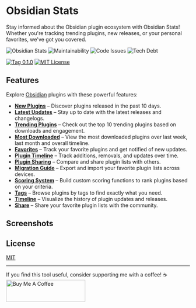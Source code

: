 # Obsidian Stats

Stay informed about the Obsidian plugin ecosystem with Obsidian Stats! Whether you're tracking trending plugins, new releases, or your personal favorites, we've got you covered.

![Obsidian Stats](https://user-images.githubusercontent.com/2135089/154796362-e80a56b4-1f0f-451b-8bf3-3ed435c6b23f.png)
![Maintainability](https://img.shields.io/codeclimate/maintainability-percentage/ganesshkumar/obsidian-plugins-stats-ui)
![Code Issues](https://img.shields.io/codeclimate/issues/ganesshkumar/obsidian-plugins-stats-ui?label=code%3Aissues)
![Tech Debt](https://img.shields.io/codeclimate/tech-debt/ganesshkumar/obsidian-plugins-stats-ui)

[![Tag 0.1.0](https://img.shields.io/badge/tag-0.1.0-blue)](https://github.com/ganesshkumar/obsidian-plugins-stats-ui)
[![MIT License](https://img.shields.io/github/license/ganesshkumar/obsidian-plugins-stats-ui)](LICENSE)

## Features

Explore [Obsidian](https://obsidian.md) plugins with these powerful features:

- **[New Plugins](https://www.obsidianstats.com/new)** – Discover plugins released in the past 10 days.
- **[Latest Updates](https://www.obsidianstats.com/updates)** – Stay up to date with the latest releases and changelogs.
- **[Trending Plugins](https://www.obsidianstats.com/trending)** – Check out the top 10 trending plugins based on downloads and engagement.
- **[Most Downloaded](https://obsidianstats.com/most-downloaded)** – View the most downloaded plugins over last week, last month and overall timeline.
- **[Favorites](https://www.obsidianstats.com/favorites)** – Track your favorite plugins and get notified of new updates.
- **[Plugin Timeline](https://www.obsidianstats.com/timeline)** – Track additions, removals, and updates over time.
- **[Plugin Sharing](https://obsidianstats.com/share)** – Compare and share plugin lists with others.
- **[Migration Guide](https://www.obsidianstats.com/migrate)** – Export and import your favorite plugin lists across devices.
- **[Scoring System](https://www.obsidianstats.com/scorer)** – Build custom scoring functions to rank plugins based on your criteria.
- **[Tags](https://www.obsidianstats.com/tags)** – Browse plugins by tags to find exactly what you need.
- **[Timeline](https://www.obsidianstats.com/timeline)** – Visualize the history of plugin updates and releases.
- **[Share](https://www.obsidianstats.com/share)** – Share your favorite plugin lists with the community.

## Screenshots

## License

[MIT](LICENSE)

---

If you find this tool useful, consider supporting me with a coffee! ☕  
<a href="https://www.buymeacoffee.com/ganesshkumar" target="_blank"><img src="https://cdn.buymeacoffee.com/buttons/v2/default-yellow.png" alt="Buy Me A Coffee" style="height: 60px !important;width: 217px !important;" ></a>
